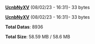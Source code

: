 [**UcnbNyXV**](/data/UcnbNyXV.txt) (08/02/23 - 16:31)- 33 bytes

[**UcnbNyXV**](/data/UcnbNyXV.txt) (08/02/23 - 16:31)- 33 bytes

**Total Datas**: 8936

**Total Size**: 58.59 MB / 58.6 MB